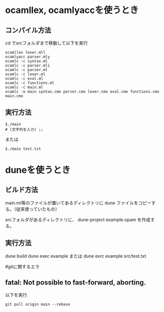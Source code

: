 # ocamllex, ocamlyaccを使うとき
## コンパイル方法
cd でsrcフォルダまで移動して以下を実行

```
ocamllex lexer.mll  
ocamlyacc parser.mly  
ocamlc -c syntax.ml  
ocamlc -c parser.mli  
ocamlc -c parser.ml  
ocamlc -c lexer.ml  
ocamlc -c eval.ml  
ocamlc -c functions.ml  
ocamlc -c main.ml  
ocamlc -o main syntax.cmo parser.cmo lexer.cmo eval.cmo functions.cmo main.cmo
```

## 実行方法
```
$./main
# (文字列を入力) ;;
```

または
```
$./main test.txt
``` 
# duneを使うとき
## ビルド方法
main.ml等のファイルが置いてあるディレクトリに
dune
ファイルをコピーする。（従来使っていたもの）

srcフォルダがあるディレクトリに、
dune-project
example.opam
を作成する。

## 実行方法
dune build
dune exec example
または
dune exrc example src/test.txt

#gitに関するエラ
## fatal: Not possible to fast-forward, aborting.
以下を実行
```
git pull origin main --rebase

```

